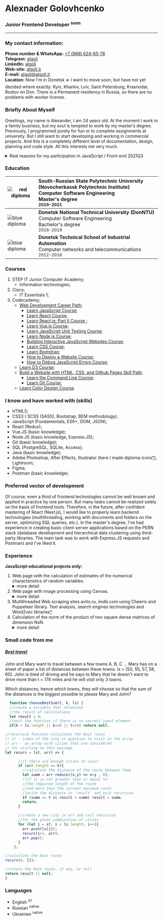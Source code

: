 # Alexnader Golovhcenko

### Junior Frontend Developer <sup>soon</sup>

---

### My contact information:

**Phone number &amp; WhatsApp:** [+7 (989) 624-65-78](tel:+79896246578)</br>
**Telegram:** [algolj](https://t.me/algolj)</br>
**LinkedIn:** [algolj](https://www.linkedin.com/in/algolj/)</br>
**Web-site:** [algolj.it](https://algolj.it)</br>
**E-mail:** [algolj@algolj.it](mailto:algolj@algolj.it)</br>
**Location:** Now I'm in Donetsk ✈️ I want to move soon, but have not yet decided where exactly: Kyiv, Kharkiv, Lviv, Saint Petersburg, Krasnodar, Rostov on Don. There is a Permanent residency in Russia, so there are no problems with worker license.

### Briefly About Myself

Greetings, my name is Alexander, I am 24 years old. At the moment I work in a family business, but my soul is tempted to work by my master’s degree. Previously, I programmed purely for fun or to complete assignments at university. But I still want to start developing and working in commercial projects. And this is a completely different level of documentation, design, planning and code style. All this interests me very much.<details><summary>Real reasons for my participation in JavaScript / Front-end 2021Q3</summary>Already after a month of successful graduation from the magistracy, something wrong began to happen to me. There was a strong need to help someone simplify math calculations by writing a couple of functions, and I also became addicted to programming streams. I had to go to a qualified physician to find out what the problem was. After I got tested, he told me:

> -Hmm ... I see such bad analyzes for the second time in my many years of practice.

In the body, hormones of such groups as: <abbr title='Do a crutch, just to make it work!'>DcJMW</abbr>, <abbr title="I don't know why it works, but it does!">IdkWiWiD</abbr> and <abbr title='Hmm ... Is there a bug in my code or is it in the compiler?'>ITBiMCoC</abbr> My doctor prescribed treatment in the form of 2-3 tasks on Codewars per week, but this only helped to stop the progressive drop in indicators, yet not to get better. Seeing this, he’d said:

> -Things are bad, boy, you won't last half a year at this rate. You need to ... Hell, I didn't think I would ever do this again.

He took a business card <sup>[proof](https://algolj.it/business-cаrd.jpg)</sup> from a drawer and handed it to me.

> -It's some sort of an anonymous programmers club, I think they can help you. Every day on their courses, the tasks become more and more difficult. Only a few will reach the end. I can only wish you good luck.

That’s how I decided to thoroughly study the JavaScript / Frontend 2021Q3 course, because I don’t see the other option.</details>

### Education

| ![red diploma](https://algolj.it/red_small.svg '09.04.04 red diploma 4.83')    | South-Russian State Polytechnic University (Novocherkassk Polytechnic Institute)</br>Computer Software Engineering</br>Master's degree</br><small>2019-2021</small> |
| ------------------------------------------------------------------------------ | :------------------------------------------------------------------------------------------------------------------------------------------------------------------ |
| ![blue diploma](https://algolj.it/blue_small.svg '09.03.04 blue diploma 4.45') | **Donetsk National Technical University (DonNTU)**</br>Computer Software Engineering</br>Bachelor's degree</br><small>2016-2019</small>                             |
| ![blue diploma](https://algolj.it/blue_small.svg '09.02.02 blue diploma 4.3')  | **Donetsk Technical School of Industrial Automation**</br>Computer networks and telecommunications</br><small>2012-2016</small>                                     |

### Courses

1. STEP IT Junior Computer Academy;
   - Information technologies;
2. Cisco;
   - IT Essentials 1;
3. Codecademy;
   - [Web Development Career Path](https://www.codecademy.com/profiles/algolj/certificates/5b32457b646caa5007c30975);
     - [Learn JavaScript Course](https://www.codecademy.com/profiles/algolj/certificates/705dcb15de0da4dd9d9fc4f3274b430e);
     - [Learn React Course](https://www.codecademy.com/profiles/algolj/certificates/af00e5032d0a68cc84879983f5d8333b);
     - [Learn React.js: Part II Course ](https://www.codecademy.com/profiles/algolj/certificates/666120308fc207a66d8afaa0dcf4ee19);
     - [Learn Vue.js Course](https://www.codecademy.com/profiles/algolj/certificates/db927a84bf4bba96bb285ee6a85466fc);
     - [Learn JavaScript Unit Testing Course](https://www.codecademy.com/profiles/algolj/certificates/f4276e8c08a3ba174ef0147deb0c3013);
     - [Learn Node.js Course](https://www.codecademy.com/profiles/algolj/certificates/240305d50b925c17868f1ac7a21a3261);
     - [Building Interactive JavaScript Websites Course](https://www.codecademy.com/profiles/algolj/certificates/36ae898a1d1c8524815305b2d1d2ebab);
     - [Learn CSS Course](https://www.codecademy.com/profiles/algolj/certificates/9a5bb1fc45b4281af1fffec93b0aaf05);
     - [Learn Bootstrap](https://www.codecademy.com/profiles/algolj/certificates/0595479d03627a8cb816b069000e4d06);
     - [How to Deploy a Website Course](https://www.codecademy.com/profiles/algolj/certificates/358e250fca144526a6b2934ff44fbc01);
     - [How to Debug JavaScript Errors Course](https://www.codecademy.com/profiles/algolj/certificates/3571635cd0e42654ab139dd59ceb650f);
   - [Learn D3 Course](https://www.codecademy.com/profiles/algolj/certificates/52a1fa1160a49f2b861e7fd58380cc5a);
   - [Build a Website with HTML, CSS, and Github Pages Skill Path](https://www.codecademy.com/profiles/algolj/certificates/5cadfefe5f1de806e9704577);
     - [Learn the Command Line Course](https://www.codecademy.com/profiles/algolj/certificates/c87ba0541f8be78bc2f4ba1128233f6f);
     - [Learn Git Course](https://www.codecademy.com/profiles/algolj/certificates/a8ab218d5950c29861635cc0bf12fd13);
   - [Learn Color Design Course](https://www.codecademy.com/profiles/algolj/certificates/0a6884fad1dbf4afe5df084d2ec1e7c3).

### I know and have worked with (skills)

- HTML5;
- CSS3 ( SCSS (SASS), Bootstrap, BEM methodology);
- JavaScript (Fundamentals, ES6+, DOM, JSON);
- React (Redux);
- Vue.JS (basic knowledge);
- Node.JS (basic knowledge, Express.JS);
- Git (basic knowledge);
- SQL (PostgreSQL, SQLite, Access);
- Java (basic knowledge);
- Adobe Photoshop, After Effects, Illustrator (here I made diploma icons[\*](#Education)), Lightroom;
- Figma;
- Postman (basic knowledge).

### Preferred vector of development

Of course, even a third of frontend technologies cannot be well known and applied in practice by one person. But many tasks cannot be realized solely on the basis of frontend tools. Therefore, in the future, after confident mastering of React (Next.js), I would like to properly learn backend technologies (multithreading, working with documents and folders on the server, optimizing SQL queries, etc.). In the master's degree, I’ve had experience in creating basic client-server applications based on the PERN stack (database development and hierarchical data clustering using third-party libraries. The main task was to work with Express.JS requests and Postman) and I’ve liked it.

### Experience

**JavaScript educational projects only:**

1. Web page with the calculation of estimates of the numerical characteristics of random variables.<details><summary>more detail</summary>Сonstruction of empirical laws of their distribution, statistical testing of the hypothesis about the law of distribution of a random variable using the asymmetry coefficient A and kurtosis E, statistical testing of the hypothesis about the law of distribution of random variables according to Pearson's criterion, statistical testing of the hypothesis about the equality of variances of two normal general populations, and correlation analysis. Used Google Charts and File API in the project. [Link to project.](http://algolj.it/MM)</br></details>
2. Web page with image processing using Canvas.<details><summary>more detail</summary>Color to grayscale conversion, binarization, conversion to negative, logarithmic filter, mask filtering (noise reduction, noise generation, sharpening and contrast enhancement, low-frequency spatial filtering, median filtering). [Link to the report.](https://disk.yandex.ua/d/b4WYlNkTYr8GGQ)</br></details>
3. Multithreaded Web scraping sites avito.ru, imdb.com using Cheerio and Puppeteer library. Text analysis, search engines technologies and Word2vec libraries[\*](https://disk.yandex.ua/d/Wf95hkPNND1qgw 'Link to the report.').
4. Calculation of the norm of the product of two square dense matrices of dimension NxN.<details><summary>more detail</summary>In single-threaded and multi-threaded mode, the calculation of the performance of the video card. Used libraries GPU.js and Blas.JS.</br></details>

### Small code from me

##### [Best travel](https://www.codewars.com/kata/55e7280b40e1c4a06d0000aa 'link to kata')

John and Mary want to travel between a few towns A, B, C ... Mary has on a sheet of paper a list of distances between these towns. ls = [50, 55, 57, 58, 60]. John is tired of driving and he says to Mary that he doesn't want to drive more than t = 174 miles and he will visit only 3 towns.

Which distances, hence which towns, they will choose so that the sum of the distances is the biggest possible to please Mary and John?

```Javascript
  function chooseBestSum(t, k, ls) {
  //create a variable that chronizes
  //the result of calculations
  let result = 0;
  //exit the function if there is no correct input element
  if(k > ls.length || k<=0 || t<=0) return null;

//recursive function calculates the best route
// st - index of the city in question to visit in the array
// arr - an array with cities that are considered
// for visiting on this passage
let recurs = (st, arr) => {

      //if there are enough cities to visit
      if (arr.length == k){
        //calculate the distance of the route between them
        let summ = arr.reduce((x,y) => x+y , 0);
        //if it is not greater than or equal to
        //the required length of the route
        //and more than the current maximum route
        //write the distance to 'result' and exit recursion
        if (summ <= t && result < summ) result = summ;
        return;
      }

      //create a new city in arr and call recursion
      //for the given combination of cities
      for (let i = st; i < ls.length; i++){
        arr.push(ls[i]);
        recurs(i+1, arr);
        arr.pop();
      }
    };

//calculate the best route
recurs(0, []);

//return the best route, if any, or null
return result || null;
}
```

### Languages

- English <sup>A1</sup>
- Russian <sup>native</sup>
- Ukrainian <sup>native</sup>
